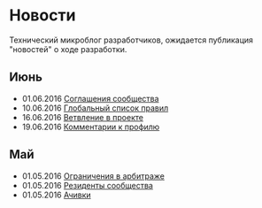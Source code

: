 # Новости
Технический микроблог разработчиков, ожидается публикация "новостей" о ходе разработки.

## Июнь 
+ 01.06.2016 [Соглашения сообщества](https://github.com/tebaly/freedomsex/blob/dev/doc/news/20160601-Соглашения-сообщества.md)
+ 10.06.2016 [Глобальный список правил](https://github.com/tebaly/freedomsex/blob/dev/doc/news/20160610-Глобальный-список-правил.md)
+ 16.06.2016 [Ветвление в проекте](https://github.com/tebaly/freedomsex/blob/dev/doc/news/20160616-Ветки.md)
+ 19.06.2016 [Комментарии к профилю](https://github.com/tebaly/freedomsex/blob/dev/doc/news/20160619-Комментарии-к-профилю.md)

## Май
+ 01.05.2016 [Ограничения в арбитраже](https://github.com/tebaly/freedomsex/blob/dev/doc/news/20160501-1-Ограничения-в-арбитраже.md)
+ 01.05.2016 [Резиденты сообщества](https://github.com/tebaly/freedomsex/blob/dev/doc/news/20160501-2-Резиденты-сообщества.md) 
+ 01.05.2016 [Ачивки](https://github.com/tebaly/freedomsex/blob/dev/doc/news/20160501-3-Ачивки.md)
